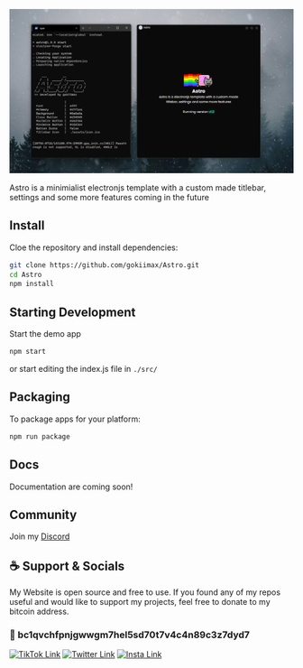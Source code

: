 ![](./demo.png)

Astro is a minimialist electronjs template with a custom made titlebar, settings and some more features coming in the future

## Install
Cloe the repository and install dependencies:
```bash
git clone https://github.com/gokiimax/Astro.git
cd Astro
npm install
```

## Starting Development
Start the demo app
```bash
npm start
```
or start editing the index.js file in `./src/`

## Packaging
To package apps for your platform:
```bash
npm run package
```

## Docs
Documentation are coming soon!

## Community
Join my [Discord](https://discord.gg/yVWygKS3Xn)

## ☕️ Support & Socials
My Website is open source and free to use. If you found any of my repos useful and would like to support my projects, feel free to donate to my bitcoin address.

### 🔗 bc1qvchfpnjgwwgm7hel5sd70t7v4c4n89c3z7dyd7

[![TikTok Link](https://img.shields.io/badge/TikTok-000000?style=for-the-badge&logo=tiktok&logoColor=white)](https://tiktok.com/@maxii.x6)
[![Twitter Link](https://img.shields.io/badge/Twitter-1DA1F2?style=for-the-badge&logo=twitter&logoColor=white)](https://twitter.com/gokimax_x)
[![Insta Link](https://img.shields.io/badge/Instagram-E4405F?style=for-the-badge&logo=instagram&logoColor=white)](https://instagram.com/maxii.x6)
